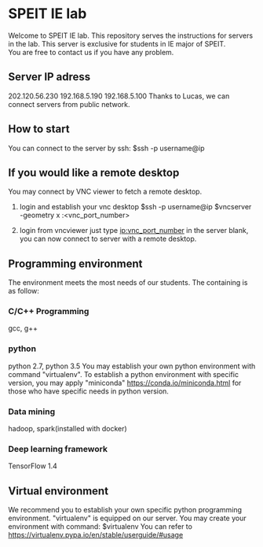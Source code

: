 # SPEIT IE lab

Welcome to SPEIT IE lab. This repository serves the instructions for servers in the lab.
This server is exclusive for students in IE major of SPEIT.  
You are free to contact us if you have any problem.

## Server IP adress
202.120.56.230
192.168.5.190
192.168.5.100
Thanks to Lucas, we can connect servers from public network.

## How to start
You can connect to the server by ssh:
  $ssh -p <port> username@ip

## If you would like a remote desktop
You may connect by VNC viewer to fetch a remote desktop.
1. login and establish your vnc desktop
  $ssh -p <port> username@ip
  $vncserver -geometry <width>x<height> :<vnc_port_number>

2. login from vncviewer
  just type <ip:vnc_port_number> in the server blank, you can now connect to server with a remote desktop.

## Programming environment
The environment meets the most needs of our students. The containing is as follow:

### C/C++ Programming
  gcc, g++

### python
  python 2.7, python 3.5
  You may establish your own python environment with command "virtualenv".
  To establish a python environment with specific version, you may apply "miniconda"
  https://conda.io/miniconda.html for those who have specific needs in python version.

### Data mining
  hadoop, spark(installed with docker)

### Deep learning framework
  TensorFlow 1.4

## Virtual environment
We recommend you to establish your own specific python programming environment.
"virtualenv" is equipped on our server. You may create your environment with command:
  $virtualenv <environment name>
You can refer to https://virtualenv.pypa.io/en/stable/userguide/#usage
